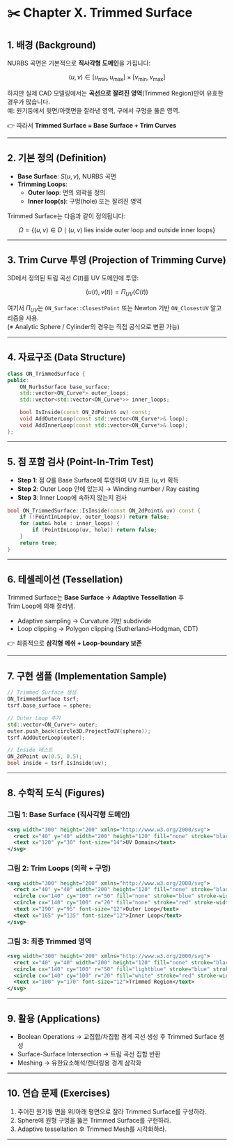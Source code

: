 # ✂️ Chapter X. Trimmed Surface

## 1. 배경 (Background)

NURBS 곡면은 기본적으로 **직사각형 도메인**을 가집니다:

$$
(u,v) \in [u_{\min},u_{\max}] \times [v_{\min},v_{\max}]
$$

하지만 실제 CAD 모델링에서는 **곡선으로 잘려진 영역**(Trimmed Region)만이 유효한 경우가 많습니다.  
예: 원기둥에서 윗면/아랫면을 잘라낸 영역, 구에서 구멍을 뚫은 영역.

👉 따라서 **Trimmed Surface = Base Surface + Trim Curves**

---

## 2. 기본 정의 (Definition)

- **Base Surface**: $S(u,v)$, NURBS 곡면  
- **Trimming Loops**:
  - **Outer loop**: 면의 외곽을 정의  
  - **Inner loop(s)**: 구멍(hole) 또는 잘려진 영역  

Trimmed Surface는 다음과 같이 정의됩니다:

$$
\Omega = \{ (u,v) \in D \mid (u,v) \text{ lies inside outer loop and outside inner loops} \}
$$

---

## 3. Trim Curve 투영 (Projection of Trimming Curve)

3D에서 정의된 트림 곡선 $C(t)$를 UV 도메인에 투영:

$$
(u(t), v(t)) = \Pi_{UV}( C(t) )
$$

여기서 $\Pi_{UV}$는 `ON_Surface::ClosestPoint` 또는 Newton 기반 `ON_ClosestUV` 알고리즘을 사용.  
(※ Analytic Sphere / Cylinder의 경우는 직접 공식으로 변환 가능)

---

## 4. 자료구조 (Data Structure)

```cpp
class ON_TrimmedSurface {
public:
    ON_NurbsSurface base_surface;
    std::vector<ON_Curve*> outer_loops;
    std::vector<std::vector<ON_Curve*>> inner_loops;

    bool IsInside(const ON_2dPoint& uv) const;
    void AddOuterLoop(const std::vector<ON_Curve*>& loop);
    void AddInnerLoop(const std::vector<ON_Curve*>& loop);
};
```

---

## 5. 점 포함 검사 (Point-In-Trim Test)

- **Step 1**: 점 $Q$를 Base Surface에 투영하여 UV 좌표 $(u,v)$ 획득  
- **Step 2**: Outer Loop 안에 있는지 → Winding number / Ray casting  
- **Step 3**: Inner Loop에 속하지 않는지 검사  

```cpp
bool ON_TrimmedSurface::IsInside(const ON_2dPoint& uv) const {
    if (!PointInLoop(uv, outer_loops)) return false;
    for (auto& hole : inner_loops) {
        if (PointInLoop(uv, hole)) return false;
    }
    return true;
}
```

---

## 6. 테셀레이션 (Tessellation)

Trimmed Surface는 **Base Surface → Adaptive Tessellation** 후  
Trim Loop에 의해 잘라냄.

- Adaptive sampling → Curvature 기반 subdivide  
- Loop clipping → Polygon clipping (Sutherland–Hodgman, CDT)

👉 최종적으로 **삼각형 메쉬 + Loop-boundary 보존**

---

## 7. 구현 샘플 (Implementation Sample)

```cpp
// Trimmed Surface 생성
ON_TrimmedSurface tsrf;
tsrf.base_surface = sphere;

// Outer Loop 추가
std::vector<ON_Curve*> outer;
outer.push_back(circle3D.ProjectToUV(sphere));
tsrf.AddOuterLoop(outer);

// Inside 테스트
ON_2dPoint uv(0.5, 0.5);
bool inside = tsrf.IsInside(uv);
```

---

## 8. 수학적 도식 (Figures)

### 그림 1: Base Surface (직사각형 도메인)

```svg
<svg width="300" height="200" xmlns="http://www.w3.org/2000/svg">
  <rect x="40" y="40" width="200" height="120" fill="none" stroke="black" stroke-width="2"/>
  <text x="120" y="30" font-size="14">UV Domain</text>
</svg>
```

### 그림 2: Trim Loops (외곽 + 구멍)

```svg
<svg width="300" height="200" xmlns="http://www.w3.org/2000/svg">
  <rect x="40" y="40" width="200" height="120" fill="none" stroke="black" stroke-width="2"/>
  <circle cx="140" cy="100" r="50" fill="none" stroke="blue" stroke-width="2"/>
  <circle cx="140" cy="100" r="20" fill="none" stroke="red" stroke-width="2" stroke-dasharray="4"/>
  <text x="190" y="95" font-size="12">Outer Loop</text>
  <text x="165" y="135" font-size="12">Inner Loop</text>
</svg>
```

### 그림 3: 최종 Trimmed 영역

```svg
<svg width="300" height="200" xmlns="http://www.w3.org/2000/svg">
  <rect x="40" y="40" width="200" height="120" fill="none" stroke="black" stroke-width="2"/>
  <circle cx="140" cy="100" r="50" fill="lightblue" stroke="blue" stroke-width="2"/>
  <circle cx="140" cy="100" r="20" fill="white" stroke="red" stroke-width="2" stroke-dasharray="4"/>
  <text x="100" y="170" font-size="12">Trimmed Region</text>
</svg>
```

---

## 9. 활용 (Applications)

- Boolean Operations → 교집합/차집합 경계 곡선 생성 후 Trimmed Surface 생성  
- Surface-Surface Intersection → 트림 곡선 집합 반환  
- Meshing → 유한요소해석/렌더링용 경계 삼각화  

---

## 10. 연습 문제 (Exercises)

1. 주어진 원기둥 면을 위/아래 평면으로 잘라 Trimmed Surface를 구성하라.  
2. Sphere에 원형 구멍을 뚫은 Trimmed Surface를 구현하라.  
3. Adaptive tessellation 후 Trimmed Mesh를 시각화하라.  

---
